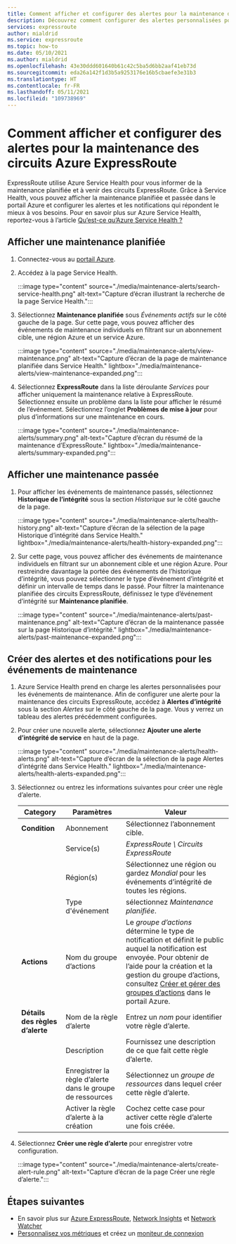 ```yaml
---
title: Comment afficher et configurer des alertes pour la maintenance des circuits Azure ExpressRoute
description: Découvrez comment configurer des alertes personnalisées pour la maintenance des circuits ExpressRoute à l’aide de la page Service Health du portail Azure.
services: expressroute
author: mialdrid
ms.service: expressroute
ms.topic: how-to
ms.date: 05/10/2021
ms.author: mialdrid
ms.openlocfilehash: 43e30ddd601640b61c42c5ba5d6bb2aaf41eb73d
ms.sourcegitcommit: eda26a142f1d3b5a9253176e16b5cbaefe3e31b3
ms.translationtype: HT
ms.contentlocale: fr-FR
ms.lasthandoff: 05/11/2021
ms.locfileid: "109738969"
---
```

# <a name="how-to-view-and-configure-alerts-for-azure-expressroute-circuit-maintenance"></a>Comment afficher et configurer des alertes pour la maintenance des circuits Azure ExpressRoute

ExpressRoute utilise Azure Service Health pour vous informer de la maintenance planifiée et à venir des circuits ExpressRoute. Grâce à Service Health, vous pouvez afficher la maintenance planifiée et passée dans le portail Azure et configurer les alertes et les notifications qui répondent le mieux à vos besoins. Pour en savoir plus sur Azure Service Health, reportez-vous à l’article [Qu’est-ce qu’Azure Service Health ?](../service-health/overview.md)

## <a name="view-planned-maintenance"></a>Afficher une maintenance planifiée

1. Connectez-vous au [portail Azure](https://portal.azure.com/).

1. Accédez à la page Service Health. 

    :::image type="content" source="./media/maintenance-alerts/search-service-health.png" alt-text="Capture d’écran illustrant la recherche de la page Service Health."::: 

1. Sélectionnez **Maintenance planifiée** sous *Événements actifs* sur le côté gauche de la page. Sur cette page, vous pouvez afficher des événements de maintenance individuels en filtrant sur un abonnement cible, une région Azure et un service Azure.

    :::image type="content" source="./media/maintenance-alerts/view-maintenance.png" alt-text="Capture d’écran de la page de maintenance planifiée dans Service Health." lightbox="./media/maintenance-alerts/view-maintenance-expanded.png"::: 

1. Sélectionnez **ExpressRoute** dans la liste déroulante *Services* pour afficher uniquement la maintenance relative à ExpressRoute. Sélectionnez ensuite un problème dans la liste pour afficher le résumé de l’événement. Sélectionnez l’onglet **Problèmes de mise à jour** pour plus d’informations sur une maintenance en cours.

    :::image type="content" source="./media/maintenance-alerts/summary.png" alt-text="Capture d’écran du résumé de la maintenance d’ExpressRoute." lightbox="./media/maintenance-alerts/summary-expanded.png"::: 

## <a name="view-past-maintenance"></a>Afficher une maintenance passée

1. Pour afficher les événements de maintenance passés, sélectionnez **Historique de l’intégrité** sous la section *Historique* sur le côté gauche de la page. 

    :::image type="content" source="./media/maintenance-alerts/health-history.png" alt-text="Capture d’écran de la sélection de la page Historique d’intégrité dans Service Health." lightbox="./media/maintenance-alerts/health-history-expanded.png"::: 

1. Sur cette page, vous pouvez afficher des événements de maintenance individuels en filtrant sur un abonnement cible et une région Azure. Pour restreindre davantage la portée des événements de l’historique d’intégrité, vous pouvez sélectionner le type d’événement d’intégrité et définir un intervalle de temps dans le passé. Pour filtrer la maintenance planifiée des circuits ExpressRoute, définissez le type d’événement d’intégrité sur **Maintenance planifiée**.

    :::image type="content" source="./media/maintenance-alerts/past-maintenance.png" alt-text="Capture d’écran de la maintenance passée sur la page Historique d’intégrité." lightbox="./media/maintenance-alerts/past-maintenance-expanded.png"::: 

## <a name="create-alerts-and-notifications-for-maintenance-events"></a>Créer des alertes et des notifications pour les événements de maintenance

1. Azure Service Health prend en charge les alertes personnalisées pour les événements de maintenance. Afin de configurer une alerte pour la maintenance des circuits ExpressRoute, accédez à **Alertes d’intégrité** sous la section *Alertes* sur le côté gauche de la page. Vous y verrez un tableau des alertes précédemment configurées.

1.  Pour créer une nouvelle alerte, sélectionnez **Ajouter une alerte d’intégrité de service** en haut de la page.

    :::image type="content" source="./media/maintenance-alerts/health-alerts.png" alt-text="Capture d’écran de la sélection de la page Alertes d’intégrité dans Service Health." lightbox="./media/maintenance-alerts/health-alerts-expanded.png"::: 

1. Sélectionnez ou entrez les informations suivantes pour créer une règle d’alerte.

    | Category | Paramètres | Valeur | 
    | --- | -------- | ----- |
    | **Condition** | Abonnement | Sélectionnez l’abonnement cible. |
    |               | Service(s) | *ExpressRoute \ Circuits ExpressRoute* |
    |               | Région(s) | Sélectionnez une région ou gardez *Mondial* pour les événements d’intégrité de toutes les régions.
    |               | Type d'événement | sélectionnez *Maintenance planifiée*. |
    | **Actions** | Nom du groupe d’actions | Le *groupe d’actions* détermine le type de notification et définit le public auquel la notification est envoyée. Pour obtenir de l’aide pour la création et la gestion du groupe d’actions, consultez [Créer et gérer des groupes d’actions](../azure-monitor/alerts/action-groups.md) dans le portail Azure. |
    | **Détails des règles d’alerte** | Nom de la règle d’alerte | Entrez un *nom* pour identifier votre règle d’alerte. |
    |                        | Description | Fournissez une description de ce que fait cette règle d’alerte. | 
    |                        | Enregistrer la règle d’alerte dans le groupe de ressources | Sélectionnez un *groupe de ressources* dans lequel créer cette règle d’alerte. |
    |                        | Activer la règle d’alerte à la création | Cochez cette case pour activer cette règle d’alerte une fois créée. |

1. Sélectionnez **Créer une règle d’alerte** pour enregistrer votre configuration.

    :::image type="content" source="./media/maintenance-alerts/create-alert-rule.png" alt-text="Capture d’écran de la page Créer une règle d’alerte."::: 

## <a name="next-steps"></a>Étapes suivantes

* En savoir plus sur [Azure ExpressRoute](expressroute-introduction.md), [Network Insights](../azure-monitor/insights/network-insights-overview.md) et [Network Watcher](../network-watcher/network-watcher-monitoring-overview.md)
* [Personnalisez vos métriques](expressroute-monitoring-metrics-alerts.md) et créez un [moniteur de connexion](../network-watcher/connection-monitor-overview.md)

